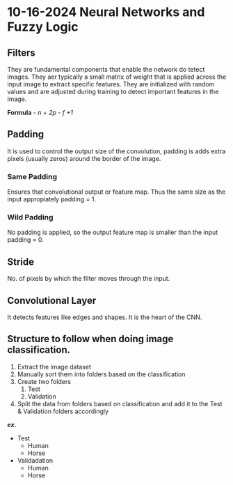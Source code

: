 # 10-16-2024 Neural Networks and Fuzzy Logic


## Filters 

They are fundamental components that enable the network do tetect images.
They aer typically a small matrix of weight that is applied across the input image to extract specific features.
They are initialized with random values and are adjusted during training to detect important features in the image.

**Formula** - *n + 2p - f +1* 

## Padding 
It is used to control the output size of the convolution, padding is adds extra pixels (usually zeros)    around the border of the image.

### Same Padding 
Ensures that convolutional output or feature map. Thus the same size as the input appropiately padding = 1.

### Wild Padding 
No padding is applied, so the output feature map is smaller than the input padding = 0.

## Stride 
No. of pixels by which the filter moves through the input.

## Convolutional Layer 
It detects features like edges and shapes. It is the heart of the CNN.

## Structure to follow when doing image classification.

1. Extract the image dataset 
2. Manually sort them into folders based on the classification    
3. Create two folders 
    1. Test
    2. Validation
4. Split the data from folders based on classification and add it to the Test & Validation folders accordingly

***ex.***

- Test
    - Human
    - Horse 
- Validadation
    - Human
    - Horse 
